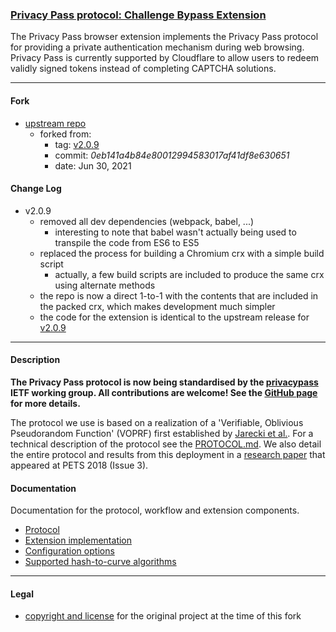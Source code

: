 ### [Privacy Pass protocol: Challenge Bypass Extension](https://github.com/warren-bank/fork-crx-PrivacyPass-challenge-bypass)

The Privacy Pass browser extension implements the Privacy Pass protocol for providing a private authentication mechanism during web browsing.
Privacy Pass is currently supported by Cloudflare to allow users to redeem validly signed tokens instead of completing CAPTCHA solutions.

- - - -

#### Fork

* [upstream repo](https://github.com/privacypass/challenge-bypass-extension)
  - forked from:
    * tag: [v2.0.9](https://github.com/privacypass/challenge-bypass-extension/releases/tag/v2.0.9)
    * commit: _0eb141a4b84e80012994583017af41df8e630651_
    * date: Jun 30, 2021

#### Change Log

* v2.0.9
  - removed all dev dependencies (webpack, babel, ...)
    * interesting to note that babel wasn't actually being used to transpile the code from ES6 to ES5
  - replaced the process for building a Chromium crx with a simple build script
    * actually, a few build scripts are included to produce the same crx using alternate methods
  - the repo is now a direct 1-to-1 with the contents that are included in the packed crx, which makes development much simpler
  - the code for the extension is identical to the upstream release for [v2.0.9](https://github.com/privacypass/challenge-bypass-extension/releases/tag/v2.0.9)

- - - -

#### Description

**The Privacy Pass protocol is now being standardised by the [privacypass](https://datatracker.ietf.org/wg/privacypass/about/) IETF working group.
All contributions are welcome! See the [GitHub page](https://github.com/ietf-wg-privacypass) for more details.**

The protocol we use is based on a realization of a 'Verifiable, Oblivious Pseudorandom Function' (VOPRF) first established by [Jarecki et al.](https://eprint.iacr.org/2014/650.pdf).
For a technical description of the protocol see the [PROTOCOL.md](https://github.com/privacypass/challenge-bypass-extension/blob/v2.0.9/docs/PROTOCOL.md).
We also detail the entire protocol and results from this deployment in a [research paper](https://content.sciendo.com/view/journals/popets/2018/3/article-p164.xml) that appeared at PETS 2018 (Issue 3).

#### Documentation

Documentation for the protocol, workflow and extension components.

* [Protocol](https://github.com/privacypass/challenge-bypass-extension/blob/v2.0.9/docs/PROTOCOL.md)
* [Extension implementation](https://github.com/privacypass/challenge-bypass-extension/blob/v2.0.9/docs/EXT_PROTOCOL_IMPL.md)
* [Configuration options](https://github.com/privacypass/challenge-bypass-extension/blob/v2.0.9/docs/CONFIG.md)
* [Supported hash-to-curve algorithms](https://github.com/privacypass/challenge-bypass-extension/blob/v2.0.9/docs/HASH_TO_CURVE.md)

- - - -

#### Legal

* [copyright and license](https://github.com/privacypass/challenge-bypass-extension/blob/v2.0.9/LICENSE) for the original project at the time of this fork
